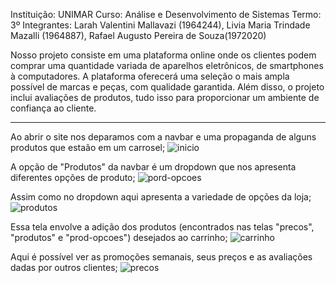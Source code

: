 Instituição: UNIMAR
Curso: Análise e Desenvolvimento de Sistemas
Termo: 3º
Integrantes: Larah Valentini Mallavazi (1964244), Livia Maria Trindade Mazalli (1964887), Rafael Augusto Pereira de Souza(1972020)

Nosso projeto consiste em uma plataforma online onde os clientes podem comprar uma quantidade variada de aparelhos eletrônicos, de smartphones à computadores. A plataforma oferecerá uma seleção o mais ampla possível de marcas e peças, com qualidade garantida. Além disso, o projeto inclui avaliações de produtos, tudo isso para proporcionar um ambiente de confiança ao cliente. 

--------------------------------------------------------------------------------------------------------------------------

Ao abrir o site nos deparamos com a navbar e uma propaganda de alguns produtos que estaão em um carrosel;
![inicio](https://github.com/LiviaTrindade/big-bom/assets/127799847/fb4c9f61-5d2a-41c3-b721-cd38a58b6dff)

A opção de "Produtos" da navbar é um dropdown que nos apresenta diferentes opções de produto;
![pord-opcoes](https://github.com/LiviaTrindade/big-bom/assets/127799847/6fb7f7e0-2fb0-4c51-9ad9-0289f08a5f1d)

Assim como no dropdown aqui apresenta a variedade de opções da loja;
![produtos](https://github.com/LiviaTrindade/big-bom/assets/127799847/3c3f41a3-608e-4919-9558-1c01547b3a24)

Essa tela envolve a adição dos produtos (encontrados nas telas "precos", "produtos" e "prod-opcoes") desejados ao carrinho;
![carrinho](https://github.com/LiviaTrindade/big-bom/assets/127799847/7e404678-0a48-4bca-b99f-ec748a129986)

Aqui é possível ver as promoções semanais, seus preços e as avaliações dadas por outros clientes;
![precos](https://github.com/LiviaTrindade/big-bom/assets/127799847/ba6a7864-d88f-43ff-aec7-d00714f52de0)


